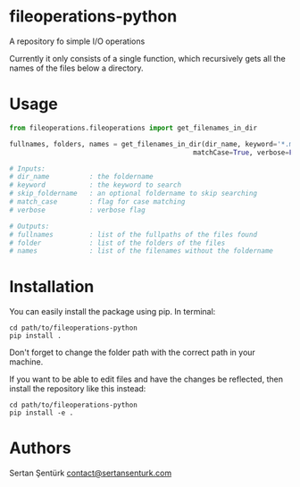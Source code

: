 # fileoperations-python
A repository fo simple I/O operations

Currently it only consists of a single function, which recursively gets all the names of the files below a directory. 

Usage
=======

```python
from fileoperations.fileoperations import get_filenames_in_dir

fullnames, folders, names = get_filenames_in_dir(dir_name, keyword='*.mp3', skip_foldername='', 
                                              matchCase=True, verbose=False)

# Inputs:
# dir_name          : the foldername
# keyword           : the keyword to search
# skip_foldername   : an optional foldername to skip searching
# match_case        : flag for case matching
# verbose           : verbose flag

# Outputs:
# fullnames         : list of the fullpaths of the files found
# folder            : list of the folders of the files
# names             : list of the filenames without the foldername
```

Installation
=======

You can easily install the package using pip. In terminal:

    cd path/to/fileoperations-python
    pip install .
    
Don't forget to change the folder path with the correct path in your machine.

If you want to be able to edit files and have the changes be reflected, then
install the repository like this instead:

    cd path/to/fileoperations-python
    pip install -e .

Authors
=======

Sertan Şentürk	contact@sertansenturk.com
